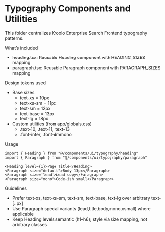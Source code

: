 # Typography Components and Utilities

This folder centralizes Kroolo Enterprise Search Frontend typography patterns.

What’s included
- heading.tsx: Reusable Heading component with HEADING_SIZES mapping
- paragraph.tsx: Reusable Paragraph component with PARAGRAPH_SIZES mapping

Design tokens used
- Base sizes
  - text-xs = 10px
  - text-xs-sm = 11px
  - text-sm = 12px
  - text-base = 13px
  - text-lg ≈ 18px
- Custom utilities (from app/globals.css)
  - .text-10, .text-11, .text-13
  - .font-inter, .font-dmmono

Usage
```tsx
import { Heading } from "@/components/ui/typography/heading"
import { Paragraph } from "@/components/ui/typography/paragraph"

<Heading level={1}>Page Title</Heading>
<Paragraph size="default">Body 13px</Paragraph>
<Paragraph size="lead">Lead copy</Paragraph>
<Paragraph size="mono">Code-ish small</Paragraph>
```

Guidelines
- Prefer text-xs, text-xs-sm, text-sm, text-base, text-lg over arbitrary text-[..px]
- Use Paragraph special variants (lead,title,body,mono,xsmall) where applicable
- Keep Heading levels semantic (h1–h6); style via size mapping, not arbitrary classes
